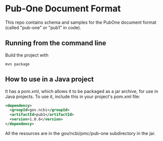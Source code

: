 Pub-One Document Format
=======================

This repo contains schema and samples for the PubOne document
format (called "pub-one" or "pub1" in code).

## Running from the command line

Build the project with

```
mvn package
```

## How to use in a Java project

It has a pom.xml, which allows it to be packaged as a jar archive,
for use in Java projects. To use it, include this in your project's
pom.xml file:

```xml
<dependency>
  <groupId>gov.ncbi</groupId>
  <artifactId>pub1</artifactId>
  <version>1.0.6</version>
</dependency>
```

All the resources are in the gov/ncbi/pmc/pub-one subdirectory in
the jar.
